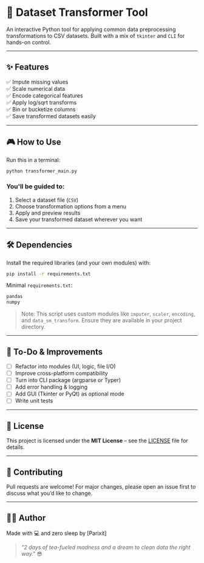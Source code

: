 
# 🧠 Dataset Transformer Tool

An interactive Python tool for applying common data preprocessing transformations to CSV datasets. Built with a mix of `tkinter` and `CLI` for hands-on control.

---

## ✨ Features

✅ Impute missing values  
✅ Scale numerical data  
✅ Encode categorical features  
✅ Apply log/sqrt transforms  
✅ Bin or bucketize columns  
✅ Save transformed datasets easily

---

## 🎮 How to Use

Run this in a terminal:
```bash
python transformer_main.py
```

### You'll be guided to:
1. Select a dataset file (`CSV`)
2. Choose transformation options from a menu
3. Apply and preview results
4. Save your transformed dataset wherever you want

---

## 🛠️ Dependencies

Install the required libraries (and your own modules) with:

```bash
pip install -r requirements.txt
```

Minimal `requirements.txt`:
```txt
pandas
numpy
```

> Note: This script uses custom modules like `imputer`, `scaler`, `encoding`, and `data_sm_transform`. Ensure they are available in your project directory.

---

## 📌 To-Do & Improvements

- [ ] Refactor into modules (UI, logic, file I/O)
- [ ] Improve cross-platform compatibility
- [ ] Turn into CLI package (argparse or Typer)
- [ ] Add error handling & logging
- [ ] Add GUI (Tkinter or PyQt) as optional mode
- [ ] Write unit tests

---

## 📜 License

This project is licensed under the **MIT License** – see the [LICENSE](./LICENSE) file for details.

---

## 🤝 Contributing

Pull requests are welcome! For major changes, please open an issue first to discuss what you’d like to change.

---

## 👨‍💻 Author

Made with 💻 and zero sleep by [Parixit]

> _"2 days of tea-fueled madness and a dream to clean data the right way."_ 😎
